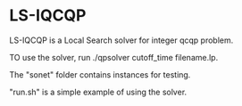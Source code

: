# LS-IQCQP
LS-IQCQP is a Local Search solver for integer qcqp problem. 

TO use the solver,  run ./qpsolver cutoff_time filename.lp.

The "sonet" folder contains instances for testing.

"run.sh" is a simple example of using the solver.
